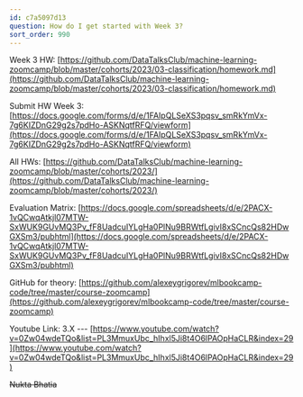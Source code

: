 ```yaml
---
id: c7a5097d13
question: How do I get started with Week 3?
sort_order: 990
---
```


Week 3 HW: [https://github.com/DataTalksClub/machine-learning-zoomcamp/blob/master/cohorts/2023/03-classification/homework.md](https://github.com/DataTalksClub/machine-learning-zoomcamp/blob/master/cohorts/2023/03-classification/homework.md)

Submit HW Week 3: [https://docs.google.com/forms/d/e/1FAIpQLSeXS3pqsv_smRkYmVx-7g6KIZDnG29g2s7pdHo-ASKNqtfRFQ/viewform](https://docs.google.com/forms/d/e/1FAIpQLSeXS3pqsv_smRkYmVx-7g6KIZDnG29g2s7pdHo-ASKNqtfRFQ/viewform)

All HWs: [https://github.com/DataTalksClub/machine-learning-zoomcamp/blob/master/cohorts/2023/](https://github.com/DataTalksClub/machine-learning-zoomcamp/blob/master/cohorts/2023/)

Evaluation Matrix: [https://docs.google.com/spreadsheets/d/e/2PACX-1vQCwqAtkjl07MTW-SxWUK9GUvMQ3Pv_fF8UadcuIYLgHa0PlNu9BRWtfLgivI8xSCncQs82HDwGXSm3/pubhtml](https://docs.google.com/spreadsheets/d/e/2PACX-1vQCwqAtkjl07MTW-SxWUK9GUvMQ3Pv_fF8UadcuIYLgHa0PlNu9BRWtfLgivI8xSCncQs82HDwGXSm3/pubhtml)

GitHub for theory: [https://github.com/alexeygrigorev/mlbookcamp-code/tree/master/course-zoomcamp](https://github.com/alexeygrigorev/mlbookcamp-code/tree/master/course-zoomcamp)

Youtube Link: 3.X --- [https://www.youtube.com/watch?v=0Zw04wdeTQo&list=PL3MmuxUbc_hIhxl5Ji8t4O6lPAOpHaCLR&index=29](https://www.youtube.com/watch?v=0Zw04wdeTQo&list=PL3MmuxUbc_hIhxl5Ji8t4O6lPAOpHaCLR&index=29)

~~Nukta Bhatia~~

